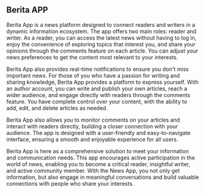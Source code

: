 ## Berita APP

Berita App is a news platform designed to connect readers and writers in a dynamic information ecosystem. The app offers two main roles: reader and writer. As a reader, you can access the latest news without having to log in, enjoy the convenience of exploring topics that interest you, and share your opinions through the comments feature on each article. You can adjust your news preferences to get the content most relevant to your interests.

Berita App also provides real-time notifications to ensure you don't miss important news. For those of you who have a passion for writing and sharing knowledge, Berita App provides a platform to express yourself. With an author account, you can write and publish your own articles, reach a wider audience, and engage directly with readers through the comments feature. You have complete control over your content, with the ability to add, edit, and delete articles as needed.

Berita App also allows you to monitor comments on your articles and interact with readers directly, building a closer connection with your audience. The app is designed with a user-friendly and easy-to-navigate interface, ensuring a smooth and enjoyable experience for all users.

Berita App is here as a comprehensive solution to meet your information and communication needs. This app encourages active participation in the world of news, enabling you to become a critical reader, insightful writer, and active community member. With the News App, you not only get information, but also engage in meaningful conversations and build valuable connections with people who share your interests.
